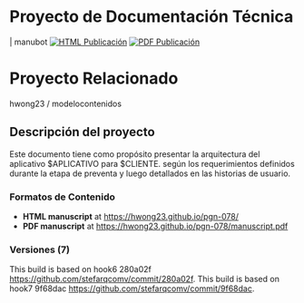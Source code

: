 # Proyecto de Documentación Técnica
| manubot
[![HTML Publicación](https://img.shields.io/badge/manuscript-HTML-blue.svg)](https://hwong23.github.io/stef-arqcomv/)
[![PDF Publicación](https://img.shields.io/badge/manuscript-PDF-blue.svg)](https://hwong23.github.io/stef-arqcomv/manuscript.pdf)

# Proyecto Relacionado
hwong23 / modelocontenidos

## Descripción del proyecto
Este documento tiene como propósito presentar la arquitectura del aplicativo $APLICATIVO para $CLIENTE. según los requerimientos definidos durante la etapa de preventa y luego detallados en las historias de usuario.

### Formatos de Contenido
+ **HTML manuscript** at https://hwong23.github.io/pgn-078/
+ **PDF manuscript** at https://hwong23.github.io/pgn-078/manuscript.pdf

### Versiones (7)
This build is based on hook6 280a02f https://github.com/stefarqcomv/commit/280a02f.
This build is based on hook7 9f68dac https://github.com/stefarqcomv/commit/9f68dac.

